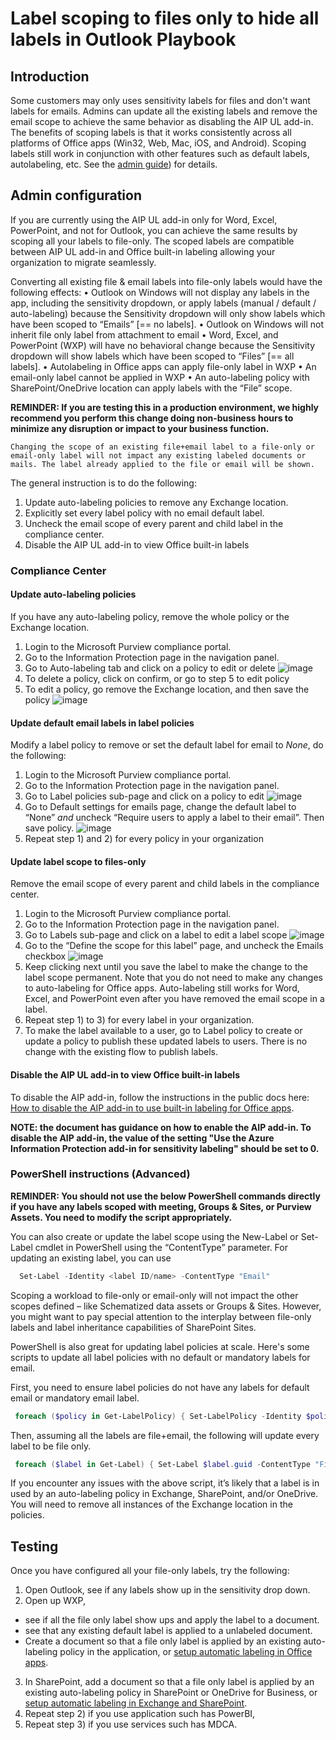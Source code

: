 
# Label scoping to files only to hide all labels in Outlook Playbook

## Introduction

Some customers may only uses sensitivity labels for files and don't want labels for emails.  Admins can update all the existing labels and remove the email scope to achieve the same behavior as disabling the AIP UL add-in.  The benefits of scoping labels is that it works consistently across all platforms of Office apps (Win32, Web, Mac, iOS, and Android).  Scoping labels still work in conjunction with other features such as default labels, autolabeling, etc.  See the [admin guide](https://learn.microsoft.com/microsoft-365/compliance/sensitivity-labels-office-apps?view=o365-worldwide#scope-labels-to-just-files-or-emails)) for details.

## Admin configuration

If you are currently using the AIP UL add-in only for Word, Excel, PowerPoint, and not for Outlook, you can achieve the same results by scoping all your labels to file-only. The scoped labels are compatible between AIP UL add-in and Office built-in labeling allowing your organization to migrate seamlessly.

Converting all existing file & email labels into file-only labels would have the following effects:
•	Outlook on Windows will not display any labels in the app, including the sensitivity dropdown, or apply labels (manual / default / auto-labeling) because the Sensitivity dropdown will only show labels which have been scoped to “Emails” [== no labels].
•	Outlook on Windows will not inherit file only label from attachment to email
•	Word, Excel, and PowerPoint (WXP) will have no behavioral change because the Sensitivity dropdown will show labels which have been scoped to “Files” [== all labels].
•	Autolabeling in Office apps can apply file-only label in WXP
•	An email-only label cannot be applied in WXP
•	An auto-labeling policy with SharePoint/OneDrive location can apply labels with the “File” scope.


  **REMINDER: If you are testing this in a production environment, we highly recommend you perform this change doing non-business hours to minimize any disruption or impact to your business function.**


 	Changing the scope of an existing file+email label to a file-only or email-only label will not impact any existing labeled documents or mails. The label already applied to the file or email will be shown. 


The general instruction is to do the following:
1)	Update auto-labeling policies to remove any Exchange location.
2)	Explicitly set every label policy with no email default label.
3)	Uncheck the email scope of every parent and child label in the compliance center.
4)	Disable the AIP UL add-in to view Office built-in labels

### Compliance Center

#### Update auto-labeling policies

If you have any auto-labeling policy, remove the whole policy or the Exchange location.
1)	Login to the Microsoft Purview compliance portal.
2)	Go to the Information Protection page in the navigation panel.
3)	Go to Auto-labeling tab and click on a policy to edit or delete
![image](https://user-images.githubusercontent.com/49501412/228140070-be1eae02-a277-4249-93e4-0342012aae34.png)
4)	To delete a policy, click on confirm, or go to step 5 to edit policy
5)	To edit a policy, go remove the Exchange location, and then save the policy
![image](https://user-images.githubusercontent.com/49501412/228140195-e2c97cd3-51d6-4fc0-8c99-3caabdc5dfa2.png)

#### Update default email labels in label policies
Modify a label policy to remove or set the default label for email to *None*, do the following:
1)	Login to the Microsoft Purview compliance portal.
2)	Go to the Information Protection page in the navigation panel.
3)	Go to Label policies sub-page and click on a policy to edit
![image](https://user-images.githubusercontent.com/49501412/228141162-ebb591e4-b05e-460a-a5cd-8626c6feed5f.png)
4)	Go to Default settings for emails page, change the default label to “None” *and* uncheck “Require users to apply a label to their email”.
Then save policy.
![image](https://user-images.githubusercontent.com/49501412/228144561-dfb2e252-42cc-4278-adb9-3ea6d06058f8.png)
5)	Repeat step 1) and 2) for every policy in your organization 

#### Update label scope to files-only
Remove the email scope of every parent and child labels in the compliance center.
1)	Login to the Microsoft Purview compliance portal.
2)	Go to the Information Protection page in the navigation panel.
3)	Go to Labels sub-page and click on a label to edit a label scope
![image](https://user-images.githubusercontent.com/49501412/228144420-a2c180d4-95d4-4909-bb52-436c53877e89.png)
4)	Go to the “Define the scope for this label” page, and uncheck the Emails checkbox
![image](https://user-images.githubusercontent.com/49501412/228145076-4f18ce27-0e9d-403f-8d14-463247022088.png)
5)	Keep clicking next until you save the label to make the change to the label scope permanent. Note that you do not need to make any changes to auto-labeling for Office apps. Auto-labeling still works for Word, Excel, and PowerPoint even after you have removed the email scope in a label.
6)	Repeat step 1) to 3) for every label in your organization.
7)	To make the label available to a user, go to Label policy to create or update a policy to publish these updated labels to users. There is no change with the existing flow to publish labels.

#### Disable the AIP UL add-in to view Office built-in labels
To disable the AIP add-in, follow the instructions in the public docs here: [How to disable the AIP add-in to use built-in labeling for Office apps](https://learn.microsoft.com/microsoft-365/compliance/sensitivity-labels-aip?view=o365-worldwide#how-to-disable-the-aip-add-in-to-use-built-in-labeling-for-office-apps).

**NOTE: the document has guidance on how to enable the AIP add-in. To disable the AIP add-in, the value of the setting "Use the Azure Information Protection add-in for sensitivity labeling" should be set to 0.**

### PowerShell instructions (Advanced)

**REMINDER: You should not use the below PowerShell commands directly if you have any labels scoped with meeting, Groups & Sites, or Purview Assets. You need to modify the script appropriately.**

You can also create or update the label scope using the New-Label or Set-Label cmdlet in PowerShell using the “ContentType” parameter.
For updating an existing label, you can use
   ```powershell
     Set-Label -Identity <label ID/name> -ContentType "Email"
   ```
   
Scoping a workload to file-only or email-only will not impact the other scopes defined – like Schematized data assets or Groups & Sites. However, you might want to pay special attention to the interplay between file-only labels and label inheritance capabilities of SharePoint Sites.


PowerShell is also great for updating label policies at scale.  Here's some scripts to update all label policies with no default or mandatory labels for email.

First, you need to ensure label policies do not have any labels for default email or mandatory email label.

   ```powershell
    foreach ($policy in Get-LabelPolicy) { Set-LabelPolicy -Identity $policy.guid -AdvancedSettings @{OutlookDefaultLabel="None";DisableMandatoryInOutlook="True"} }
   ```

Then, assuming all the labels are file+email, the following will update every label to be file only.

   ```powershell
    foreach ($label in Get-Label) { Set-Label $label.guid -ContentType "File" }
   ```

If you encounter any issues with the above script, it’s likely that a label is in used by an auto-labeling policy in Exchange, SharePoint, and/or OneDrive.  You will need to remove all instances of the Exchange location in the policies.

## Testing
Once you have configured all your file-only labels, try the following:
1)	Open Outlook, see if any labels show up in the sensitivity drop down.
2)	Open up WXP,
-	see if all the file only label show ups and apply the label to a document.
-	see that any existing default label is applied to a unlabeled document.
-	Create a document so that a file only label is applied by an existing auto-labeling policy in the application, or [setup automatic labeling in Office apps](https://learn.microsoft.com/microsoft-365/compliance/apply-sensitivity-label-automatically?view=o365-worldwide#how-to-configure-auto-labeling-for-office-apps).
3)	In SharePoint, add a document so that a file only label is applied by an existing auto-labeling policy in SharePoint or OneDrive for Business, or [setup automatic labeling in Exchange and SharePoint](https://learn.microsoft.com/microsoft-365/compliance/apply-sensitivity-label-automatically?view=o365-worldwide#creating-an-auto-labeling-policy).
4)	Repeat step 2) if you use application such has PowerBI,
5)	Repeat step 3) if you use services such has MDCA.


